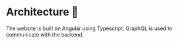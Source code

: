 # Architecture 🏦

The website is built on Angular using Typescript. GraphQL is used to communicate with the backend.